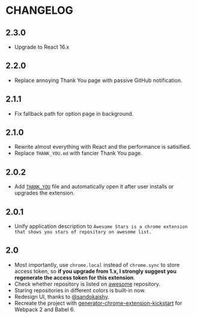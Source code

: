 # CHANGELOG

## 2.3.0

- Upgrade to React 16.x

## 2.2.0

- Replace annoying Thank You page with passive GitHub notification.

## 2.1.1

- Fix fallback path for option page in background.

## 2.1.0

- Rewrite almost everything with React and the performance is satisified.
- Replace `THANK_YOU.md` with fancier Thank You page.

## 2.0.2

- Add [`THANK_YOU`](THANK_YOU.md) file and automatically open it after user installs or upgrades the extension.

## 2.0.1

- Unify application description to `Awesome Stars is a chrome extension that shows you stars of repository on awesome list.`

## 2.0

- Most importantly, use `chrome.local` instead of `chrome.sync` to store access token, so **if you upgrade from 1.x, I strongly suggest you regenerate the access token for this extension**.
- Check whether repository is listed on [awesome](https://awesome.re/) repository.
- Staring repositories in different colors is built-in now.
- Redesign UI, thanks to [@sandokaishy](https://github.com/sandokaishy).
- Recreate the project with [generator-chrome-extension-kickstart](https://github.com/HaNdTriX/generator-chrome-extension-kickstart) for Webpack 2 and Babel 6.
